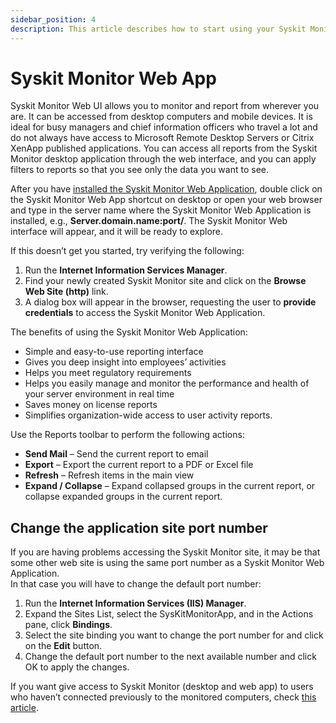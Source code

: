 ```yaml
---
sidebar_position: 4
description: This article describes how to start using your Syskit Monitor Web Application.
---
```


# Syskit Monitor Web App

Syskit Monitor Web UI allows you to monitor and report from wherever you are. It can be accessed from desktop computers and mobile devices. It is ideal for busy managers and chief information officers who travel a lot and do not always have access to Microsoft Remote Desktop Servers or Citrix XenApp published applications. You can access all reports from the Syskit Monitor desktop application through the web interface, and you can apply filters to reports so that you see only the data you want to see.

After you have [installed the Syskit Monitor Web Application](../../installation-configuration/configuration-wizard/configure-monitor.md), double click on the Syskit Monitor Web App shortcut on desktop or open your web browser and type in the server name where the Syskit Monitor Web Application is installed, e.g., **Server.domain.name:port/**. The Syskit Monitor Web interface will appear, and it will be ready to explore.

If this doesn’t get you started, try verifying the following:

1. Run the **Internet Information Services Manager**.
2. Find your newly created Syskit Monitor site and click on the **Browse Web Site \(http\)** link.
3. A dialog box will appear in the browser, requesting the user to **provide credentials** to access the Syskit Monitor Web Application.

The benefits of using the Syskit Monitor Web Application:

* Simple and easy-to-use reporting interface
* Gives you deep insight into employees’ activities
* Helps you meet regulatory requirements
* Helps you easily manage and monitor the performance and health of your server environment in real time
* Saves money on license reports
* Simplifies organization-wide access to user activity reports.

Use the Reports toolbar to perform the following actions:

* **Send Mail** – Send the current report to email
* **Export** – Export the current report to a PDF or Excel file
* **Refresh** – Refresh items in the main view
* **Expand / Collapse** – Expand collapsed groups in the current report, or collapse expanded groups in the current report.

## Change the application site port number

If you are having problems accessing the Syskit Monitor site, it may be that some other web site is using the same port number as a Syskit Monitor Web Application.  
In that case you will have to change the default port number:

1. Run the **Internet Information Services \(IIS\) Manager**.
2. Expand the Sites List, select the SysKitMonitorApp, and in the Actions pane, click **Bindings**.
3. Select the site binding you want to change the port number for and click on the **Edit** button.
4. Change the default port number to the next available number and click OK to apply the changes.

If you want give access to Syskit Monitor \(desktop and web app\) to users who haven’t connected previously to the monitored computers, check [this article](../../how-to/users/add-users-manually.md).


